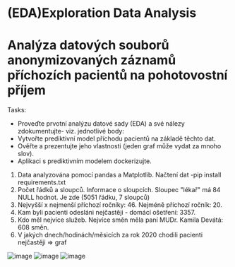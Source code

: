 # (EDA)Exploration Data Analysis
# Analýza datových souborů anonymizovaných záznamů příchozích pacientů na pohotovostní příjem

Tasks:
- Proveďte prvotní analýzu datové sady (EDA) a své nálezy zdokumentujte- viz. jednotlivé body:
- Vytvořte prediktivní model příchodu pacientů na základě těchto dat.
- Ověřte a prezentujte jeho vlastnosti (jeden graf může vydat za mnoho slov).
- Aplikaci s prediktivním modelem dockerizujte.

1) Data analyzována pomocí pandas a Matplotlib. Načtení dat -pip install requirements.txt
2) Počet řádků a sloupců. Informace o sloupcích. Sloupec "lékař" má 84 NULL hodnot. Je zde (5051 řádku, 7 sloupců)
3) Nejvyšší x nejmenší příchozí ročníky: 46. Nejméně příchozí ročník: 20.
4) Kam byli pacienti odesláni nejčastěji - domácí ošetření: 3357.
5) Kdo měl nejvíce služeb. Nejvíce směn měla paní MUDr. Kamila Devátá: 608 směn.
6) V jakých dnech/hodinách/měsicích za rok 2020 chodili pacienti nejčastěji => graf

![image](https://user-images.githubusercontent.com/84958830/222539850-1b2d364c-2498-481a-83e5-ce698968c1da.png)
![image](https://user-images.githubusercontent.com/84958830/222540036-5caafc3d-c57d-439c-862a-2ca569a2fa95.png)
![image](https://user-images.githubusercontent.com/84958830/222540183-be443a79-db7c-4623-900c-dea4a5bf2290.png)
